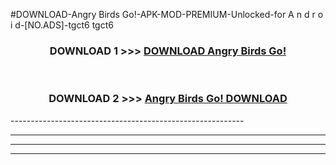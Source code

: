 #DOWNLOAD-Angry Birds Go!-APK-MOD-PREMIUM-Unlocked-for A n d r o i d-[NO.ADS]-tgct6 tgct6 



<div align="center">

<h3>DOWNLOAD 1 >>> <a href="https://t.co/FKmqrqFo6t??judul=Angry Birds Go!">DOWNLOAD Angry Birds Go!</a></h3><br>

<h3>DOWNLOAD 2 >>> <a href="https://t.co/FKmqrqFo6t??judul=Angry Birds Go!">Angry Birds Go! DOWNLOAD </a></h3>

</div>
----------------------------------------------------------

----------------------------------------------------------

----------------------------------------------------------

----------------------------------------------------------



